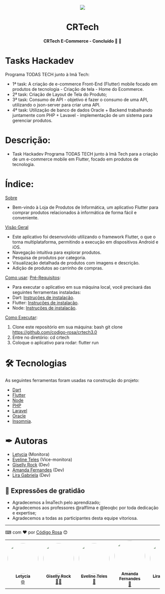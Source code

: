 <p align="center">
 <img src="https://github.com/codigo-rosa/crtech/assets/142268843/43eb7779-b04b-4a3a-bb52-343c132d4bd8"/>
</p>

<h1 align="center"> CRTech </h1>

 <h4 align="center"> 
	 CRTech E-Commerce - Concluído 🚀 🚀 
</h4>


# Tasks Hackadev
Programa TODAS TECH junto à Imã Tech:

- 1ª task: A criação de e-commerce Front-End (Flutter) mobile focado em produtos de tecnologia - Criação de tela - Home do Ecommerce.
- 2ª task: Criação de Layout de Tela do Produto;
- 3ª task: Consumo de API - objetivo é fazer o consumo de uma API, utilizando o json-server para criar uma API.
- 4ª task: Utilização de banco de dados Oracle + Backend trabalhando juntamente com PHP + Lavavel - implementação de um sistema para gerenciar produtos.

# Descrição:
- Task Hackadev Programa TODAS TECH junto à Imã Tech para a criação de um e-commerce mobile em Flutter, focado em produtos de tecnologia.

# Índice:

[Sobre](#Sobre)
- Bem-vindo à Loja de Produtos de Informática, um aplicativo Flutter para comprar produtos relacionados à informática de forma fácil e conveniente.

[Visão Geral](#VisãoGeral)
- Este aplicativo foi desenvolvido utilizando o framework Flutter, o que o torna multiplataforma, permitindo a execução em dispositivos Android e iOS.
- Navegação intuitiva para explorar produtos.
- Pesquisa de produtos por categoria.
- Visualização detalhada de produtos com imagens e descrição.
- Adição de produtos ao carrinho de compras.

[Como usar](#como-usar):
 [Pré-Requisitos](#pre-requisitos):
- Para executar o aplicativo em sua máquina local, você precisará das seguintes ferramentas instaladas:
- Dart: [Instruções de instalação](https://dart.dev/get-dart).
- Flutter: [Instruções de instalação](https://flutter.dev/docs/get-started/install).
- Node: [Instruções de instalação](https://nodejs.org/en/download).

[Como Executar](como-executar):
1. Clone este repositório em sua máquina:
bash
git clone https://github.com/codigo-rosa/crtech3.0
2. Entre no diretório:
cd crtech
3. Coloque o aplicativo para rodar:
flutter run

# 🛠 Tecnologias

As seguintes ferramentas foram usadas na construção do projeto:

- [Dart](https://dart.dev/)
- [Flutter](https://flutter.dev/)
- [Node](https://nodejs.org/)
- [PHP](https://php.net/)
- [Laravel](https://laravel.com/)
- [Oracle](https://www.oracle.com/br/database/)
- [Insomnia](https://insomnia.rest/).


# ✒ Autoras
* [Letycia](https://github.com/letyciaEst08) (Monitora)
* [Eveline Teles](https://github.com/evelineteles) (Vice-monitora)
* [Giselly Rock](https://github.com/gisellyrock) (Dev)
* [Amanda Fernandes](https://github.com/AmandaBFernandes) (Dev)
* [Lira Gabriela](https://github.com/zliragabriella) (Dev)


## 🎁 Expressões de gratidão
* Agradecemos a ÍmaTech pelo aprendizado;
* Agradecemos aos professores @ralflima e @leoqbc por toda dedicação e expertise;
* Agradecemos a todas as participantes desta equipe vitoriosa.


---
⌨ com ❤ por [Código Rosa](https://gist.github.com/codigo-rosa) 😊


<table>
  <tr>
   <td align="center"><a href="https://github.com/letyciaEst08"><img style="border-radius: 50%;" src="https://avatars.githubusercontent.com/u/100210221?v=4" width="100px;" alt=""/><br /><sub><b>Letycia</b></sub></a><br /><a href="https://rocketseat.com.br/" title="Rocketseat">🌐</a></td>
  <td align="center"><a href="https://github.com/gisellyrock"><img style="border-radius: 50%;" src="https://avatars.githubusercontent.com/u/104739434?v=4" width="100px;" alt=""/><br /><sub><b>Giselly Rock</b></sub></a><br /><a href="https://rocketseat.com.br/" title="Rocketseat">👨‍🚀</a></td> 
   <td align="center"><a href="https://github.com/evelineteles"><img style="border-radius: 50%;" src="https://avatars.githubusercontent.com/u/137117578?v=4" width="100px;" alt=""/><br /><sub><b>Eveline Teles</b></sub></a><br /><a href="https://rocketseat.com.br/" title="Rocketseat">🚀</a></td>
    <td align="center"><a href="https://github.com/AmandaBFernandes"><img style="border-radius: 50%;" src="https://avatars.githubusercontent.com/u/74053122?v=4" width="100px;" alt=""/><br /><sub><b>Amanda Fernandes</b></sub></a><br /><a href="https://rocketseat.com.br/" title="Rocketseat">🚀</a></td>
   <td align="center"><a href="https://rocketseat.com.br"><img style="border-radius: 50%;" src="https://avatars.githubusercontent.com/u/138834497?v=4" width="100px;" alt=""/><br /><sub><b>Lira Gabriela</b></sub></a><br /><a href="https://rocketseat.com.br/" title="Rocketseat">🚀</a></td>
  <td align="center"><a href="https://rocketseat.com.br"><img style="border-radius: 50%;"
  </tr>
</table>
